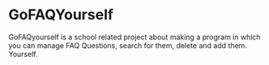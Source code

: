 # GoFAQYourself
GoFAQyourself is a school related project about making a program in which you can manage FAQ Questions, search for them, delete and add them. Yourself.
